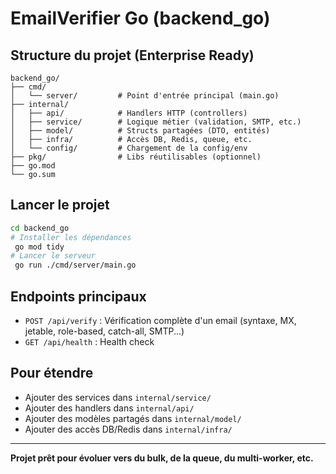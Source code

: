 # EmailVerifier Go (backend_go)

## Structure du projet (Enterprise Ready)

```
backend_go/
├── cmd/
│   └── server/         # Point d'entrée principal (main.go)
├── internal/
│   ├── api/            # Handlers HTTP (controllers)
│   ├── service/        # Logique métier (validation, SMTP, etc.)
│   ├── model/          # Structs partagées (DTO, entités)
│   ├── infra/          # Accès DB, Redis, queue, etc.
│   └── config/         # Chargement de la config/env
├── pkg/                # Libs réutilisables (optionnel)
├── go.mod
└── go.sum
```

## Lancer le projet

```bash
cd backend_go
# Installer les dépendances
 go mod tidy
# Lancer le serveur
 go run ./cmd/server/main.go
```

## Endpoints principaux

- `POST /api/verify` : Vérification complète d'un email (syntaxe, MX, jetable, role-based, catch-all, SMTP...)
- `GET /api/health` : Health check

## Pour étendre

- Ajouter des services dans `internal/service/`
- Ajouter des handlers dans `internal/api/`
- Ajouter des modèles partagés dans `internal/model/`
- Ajouter des accès DB/Redis dans `internal/infra/`

---

**Projet prêt pour évoluer vers du bulk, de la queue, du multi-worker, etc.**
